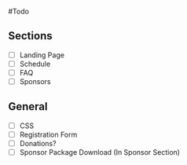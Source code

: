 #Todo
## Sections
- [ ] Landing Page
- [ ] Schedule
- [ ] FAQ
- [ ] Sponsors

## General
- [ ] CSS
- [ ] Registration Form
- [ ] Donations?
- [ ] Sponsor Package Download (In Sponsor Section)
